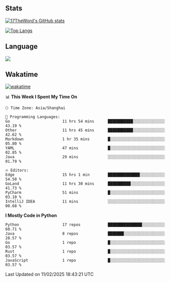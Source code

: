 ## Stats

[![17TheWord's GitHub stats](https://github-readme-stats.vercel.app/api?username=17TheWord&count_private=true&show_icons=true)](https://github.com/anuraghazra/github-readme-stats)

[![Top Langs](https://github-readme-stats.vercel.app/api/top-langs/?username=17TheWord&layout=compact&hide=html)](https://github.com/anuraghazra/github-readme-stats)

## Language

<img align="center" src="https://github-readme-stats-theword.vercel.app/api/wakatime?username=559772f0-9c03-4114-9e11-1b4b8b998e10&layout=compact&theme=dracula&hide_border=true">

## Wakatime

[![wakatime](https://wakatime.com/badge/user/559772f0-9c03-4114-9e11-1b4b8b998e10.svg)](https://wakatime.com/@559772f0-9c03-4114-9e11-1b4b8b998e10)

<!--START_SECTION:waka-->
📊 **This Week I Spent My Time On** 

```text
🕑︎ Time Zone: Asia/Shanghai

💬 Programming Languages: 
Go                       11 hrs 54 mins      ███████████░░░░░░░░░░░░░░   43.19 % 
Other                    11 hrs 45 mins      ███████████░░░░░░░░░░░░░░   42.62 % 
Markdown                 1 hr 35 mins        █░░░░░░░░░░░░░░░░░░░░░░░░   05.80 % 
YAML                     47 mins             █░░░░░░░░░░░░░░░░░░░░░░░░   02.85 % 
Java                     29 mins             ░░░░░░░░░░░░░░░░░░░░░░░░░   01.79 % 

🔥 Editors: 
Edge                     15 hrs 1 min        ██████████████░░░░░░░░░░░   54.50 % 
GoLand                   11 hrs 30 mins      ██████████░░░░░░░░░░░░░░░   41.73 % 
PyCharm                  51 mins             █░░░░░░░░░░░░░░░░░░░░░░░░   03.10 % 
IntelliJ IDEA            11 mins             ░░░░░░░░░░░░░░░░░░░░░░░░░   00.68 % 
```

**I Mostly Code in Python** 

```text
Python                   17 repos            ███████████████░░░░░░░░░░   60.71 % 
Java                     8 repos             ███████░░░░░░░░░░░░░░░░░░   28.57 % 
Go                       1 repo              █░░░░░░░░░░░░░░░░░░░░░░░░   03.57 % 
Rust                     1 repo              █░░░░░░░░░░░░░░░░░░░░░░░░   03.57 % 
JavaScript               1 repo              █░░░░░░░░░░░░░░░░░░░░░░░░   03.57 % 
```




 Last Updated on 11/02/2025 18:43:21 UTC
<!--END_SECTION:waka-->
